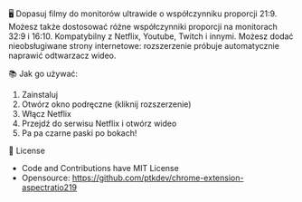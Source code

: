 🖥 Dopasuj filmy do monitorów ultrawide o współczynniku proporcji 21:9. Możesz także dostosować różne współczynniki proporcji na monitorach 32:9 i 16:10. Kompatybilny z Netflix, Youtube, Twitch i innymi. Możesz dodać nieobsługiwane strony internetowe: rozszerzenie próbuje automatycznie naprawić odtwarzacz wideo.

📚 Jak go używać:
1. Zainstaluj
2. Otwórz okno podręczne (kliknij rozszerzenie)
3. Włącz Netflix
4. Przejdź do serwisu Netflix i otwórz wideo
5. Pa pa czarne paski po bokach!

💫 License
- Code and Contributions have MIT License
- Opensource: https://github.com/ptkdev/chrome-extension-aspectratio219
